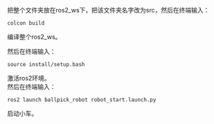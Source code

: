 把整个文件夹放在ros2_ws下，把该文件夹名字改为src，然后在终端输入：  
```
colcon build
```
编译整个ros2_ws。  
  
然后在终端输入：  
```
source install/setup.bash
```
激活ros2环境。  
然后在终端输入：  
```
ros2 launch ballpick_robot robot_start.launch.py
```
启动小车。  

